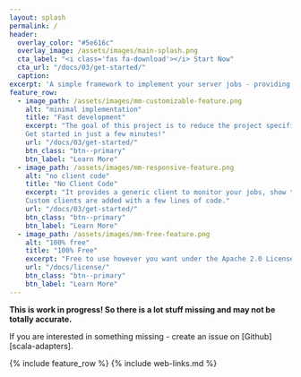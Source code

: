 ```yaml
---
layout: splash
permalink: /
header:
  overlay_color: "#5e616c"
  overlay_image: /assets/images/main-splash.png
  cta_label: "<i class='fas fa-download'></i> Start Now"
  cta_url: "/docs/03/get-started/"
  caption:
excerpt: 'A simple framework to implement your server jobs - providing a standard UI-client to monitor and test them.<br /> <small><a href="https://github.com/pme123/scala-adapters/releases/tag/1.0.3">Latest release 1.0.3</a></small><br /><br /> {::nomarkdown}<iframe style="display: inline-block;" src="https://ghbtns.com/github-btn.html?user=pme123&repo=scala-adapters&type=star&count=true&size=large" frameborder="0" scrolling="0" width="160px" height="30px"></iframe> <iframe style="display: inline-block;" src="https://ghbtns.com/github-btn.html?user=pme123&repo=scala-adapters&type=fork&count=true&size=large" frameborder="0" scrolling="0" width="158px" height="30px"></iframe>{:/nomarkdown}'
feature_row:
  - image_path: /assets/images/mm-customizable-feature.png
    alt: "minimal implementation"
    title: "Fast development"
    excerpt: "The goal of this project is to reduce the project specific code as much as possible.
    Get started in just a few minutes!"
    url: "/docs/03/get-started/"
    btn_class: "btn--primary"
    btn_label: "Learn More"
  - image_path: /assets/images/mm-responsive-feature.png
    alt: "no client code"
    title: "No Client Code"
    excerpt: "It provides a generic client to monitor your jobs, show the results, all registered clients etc. 
    Custom clients are added with a few lines of code."
    url: "/docs/03/get-started/"
    btn_class: "btn--primary"
    btn_label: "Learn More"
  - image_path: /assets/images/mm-free-feature.png
    alt: "100% free"
    title: "100% Free"
    excerpt: "Free to use however you want under the Apache 2.0 License. Clone it, fork it, customize it, whatever!"
    url: "/docs/license/"
    btn_class: "btn--primary"
    btn_label: "Learn More"
---
```


**This is work in progress! So there is a lot stuff missing and may not be totally accurate.**

If you are interested in something missing - create an issue on [Github][scala-adapters].

{% include feature_row %}
{% include web-links.md %}


